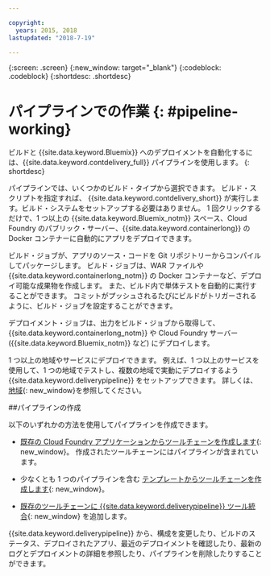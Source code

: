 ```yaml
---

copyright:
  years: 2015, 2018
lastupdated: "2018-7-19"

---
```



{:screen: .screen}
{:new_window: target="_blank"}
{:codeblock: .codeblock}
{:shortdesc: .shortdesc}

# パイプラインでの作業 {: #pipeline-working}

ビルドと {{site.data.keyword.Bluemix}} へのデプロイメントを自動化するには、{{site.data.keyword.contdelivery_full}} パイプラインを使用します。
{: shortdesc}

パイプラインでは、いくつかのビルド・タイプから選択できます。 ビルド・スクリプトを指定すれば、
{{site.data.keyword.contdelivery_short}} が実行します。ビルド・システムをセットアップする必要はありません。 1 回クリックするだけで、1 つ以上の {{site.data.keyword.Bluemix_notm}} スペース、Cloud Foundry のパブリック・サーバー、{{site.data.keyword.containerlong}} の Docker コンテナーに自動的にアプリをデプロイできます。

ビルド・ジョブが、アプリのソース・コードを Git リポジトリーからコンパイルしてパッケージします。 ビルド・ジョブは、WAR ファイルや {{site.data.keyword.containerlong_notm}} の Docker コンテナーなど、デプロイ可能な成果物を作成します。 また、ビルド内で単体テストを自動的に実行することができます。 コミットがプッシュされるたびにビルドがトリガーされるように、ビルド・ジョブを設定することができます。

デプロイメント・ジョブは、出力をビルド・ジョブから取得して、{{site.data.keyword.containerlong_notm}} や Cloud Foundry サーバー ({{site.data.keyword.Bluemix_notm}} など) にデプロイします。

1 つ以上の地域やサービスにデプロイできます。 例えば、1 つ以上のサービスを使用して、1 つの地域でテストし、複数の地域で実動にデプロイするよう {{site.data.keyword.deliverypipeline}} をセットアップできます。 詳しくは、[地域](/docs/overview/whatisbluemix.html#ov_intro_reg){: new_window}を参照してください。

##パイプラインの作成

以下のいずれかの方法を使用してパイプラインを作成できます。

   * [既存の Cloud Foundry アプリケーションからツールチェーンを作成します](/docs/services/ContinuousDelivery/toolchains_working.html#creating_a_toolchain_from_an_app){: new_window}。 作成されたツールチェーンにはパイプラインが含まれています。

   * 少なくとも 1 つのパイプラインを含む [テンプレートからツールチェーンを作成します](/docs/services/ContinuousDelivery/toolchains_working.html#creating_a_toolchain_from_a_template){: new_window}。

   * [既存のツールチェーンに {{site.data.keyword.deliverypipeline}} ツール統合](/docs/services/ContinuousDelivery/toolchains_integrations.html#deliverypipeline){: new_window} を追加します。
   
{{site.data.keyword.deliverypipeline}} から、構成を変更したり、ビルドのステータス、デプロイされたアプリ、最近のデプロイメントを確認したり、最新のログとデプロイメントの詳細を参照したり、パイプラインを削除したりすることができます。

